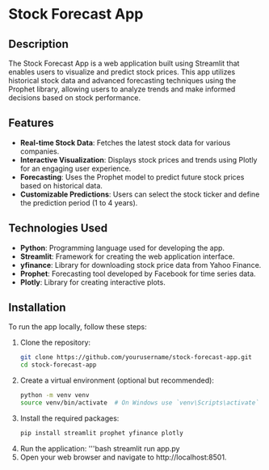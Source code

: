 # Stock Forecast App

## Description

The Stock Forecast App is a web application built using Streamlit that enables users to visualize and predict stock prices. This app utilizes historical stock data and advanced forecasting techniques using the Prophet library, allowing users to analyze trends and make informed decisions based on stock performance.

## Features

- **Real-time Stock Data**: Fetches the latest stock data for various companies.
- **Interactive Visualization**: Displays stock prices and trends using Plotly for an engaging user experience.
- **Forecasting**: Uses the Prophet model to predict future stock prices based on historical data.
- **Customizable Predictions**: Users can select the stock ticker and define the prediction period (1 to 4 years).

## Technologies Used

- **Python**: Programming language used for developing the app.
- **Streamlit**: Framework for creating the web application interface.
- **yfinance**: Library for downloading stock price data from Yahoo Finance.
- **Prophet**: Forecasting tool developed by Facebook for time series data.
- **Plotly**: Library for creating interactive plots.

## Installation

To run the app locally, follow these steps:

1. Clone the repository:
   ```bash
   git clone https://github.com/yourusername/stock-forecast-app.git
   cd stock-forecast-app

2. Create a virtual environment (optional but recommended):
   ```bash
   python -m venv venv
   source venv/bin/activate  # On Windows use `venv\Scripts\activate`

3. Install the required packages:
   ```bash
   pip install streamlit prophet yfinance plotly
4. Run the application:
   '''bash
   streamlit run app.py
5. Open your web browser and navigate to http://localhost:8501.
